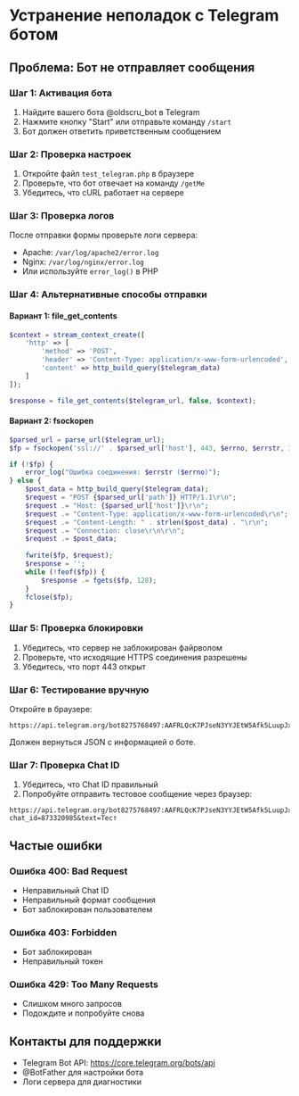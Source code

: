 # Устранение неполадок с Telegram ботом

## Проблема: Бот не отправляет сообщения

### Шаг 1: Активация бота
1. Найдите вашего бота @oldscru_bot в Telegram
2. Нажмите кнопку "Start" или отправьте команду `/start`
3. Бот должен ответить приветственным сообщением

### Шаг 2: Проверка настроек
1. Откройте файл `test_telegram.php` в браузере
2. Проверьте, что бот отвечает на команду `/getMe`
3. Убедитесь, что cURL работает на сервере

### Шаг 3: Проверка логов
После отправки формы проверьте логи сервера:
- Apache: `/var/log/apache2/error.log`
- Nginx: `/var/log/nginx/error.log`
- Или используйте `error_log()` в PHP

### Шаг 4: Альтернативные способы отправки

#### Вариант 1: file_get_contents
```php
$context = stream_context_create([
    'http' => [
        'method' => 'POST',
        'header' => 'Content-Type: application/x-www-form-urlencoded',
        'content' => http_build_query($telegram_data)
    ]
]);

$response = file_get_contents($telegram_url, false, $context);
```

#### Вариант 2: fsockopen
```php
$parsed_url = parse_url($telegram_url);
$fp = fsockopen('ssl://' . $parsed_url['host'], 443, $errno, $errstr, 30);

if (!$fp) {
    error_log("Ошибка соединения: $errstr ($errno)");
} else {
    $post_data = http_build_query($telegram_data);
    $request = "POST {$parsed_url['path']} HTTP/1.1\r\n";
    $request .= "Host: {$parsed_url['host']}\r\n";
    $request .= "Content-Type: application/x-www-form-urlencoded\r\n";
    $request .= "Content-Length: " . strlen($post_data) . "\r\n";
    $request .= "Connection: close\r\n\r\n";
    $request .= $post_data;
    
    fwrite($fp, $request);
    $response = '';
    while (!feof($fp)) {
        $response .= fgets($fp, 128);
    }
    fclose($fp);
}
```

### Шаг 5: Проверка блокировки
1. Убедитесь, что сервер не заблокирован файрволом
2. Проверьте, что исходящие HTTPS соединения разрешены
3. Убедитесь, что порт 443 открыт

### Шаг 6: Тестирование вручную
Откройте в браузере:
```
https://api.telegram.org/bot8275768497:AAFRLQcK7PJseN3YYJEtW5Afk5LuupJxjWc/getMe
```

Должен вернуться JSON с информацией о боте.

### Шаг 7: Проверка Chat ID
1. Убедитесь, что Chat ID правильный
2. Попробуйте отправить тестовое сообщение через браузер:
```
https://api.telegram.org/bot8275768497:AAFRLQcK7PJseN3YYJEtW5Afk5LuupJxjWc/sendMessage?chat_id=873320985&text=Тест
```

## Частые ошибки

### Ошибка 400: Bad Request
- Неправильный Chat ID
- Неправильный формат сообщения
- Бот заблокирован пользователем

### Ошибка 403: Forbidden
- Бот заблокирован
- Неправильный токен

### Ошибка 429: Too Many Requests
- Слишком много запросов
- Подождите и попробуйте снова

## Контакты для поддержки
- Telegram Bot API: https://core.telegram.org/bots/api
- @BotFather для настройки бота
- Логи сервера для диагностики
